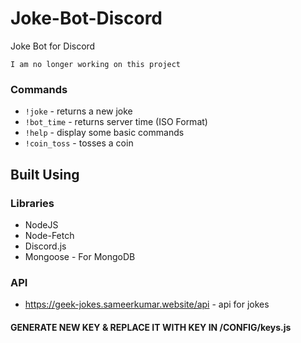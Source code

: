 # Joke-Bot-Discord
Joke Bot for Discord

`I am no longer working on this project`

### Commands
- `!joke` - returns a new joke
- `!bot_time` - returns server time (ISO Format)
- `!help` - display some basic commands
- `!coin_toss` - tosses a coin

## Built Using
### Libraries
- NodeJS
- Node-Fetch
- Discord.js
- Mongoose - For MongoDB
### API
- https://geek-jokes.sameerkumar.website/api - api for jokes

[comment]: <> (Add Instruction on how to generate a new key for bot)
#### GENERATE NEW KEY & REPLACE IT WITH KEY IN /CONFIG/keys.js
